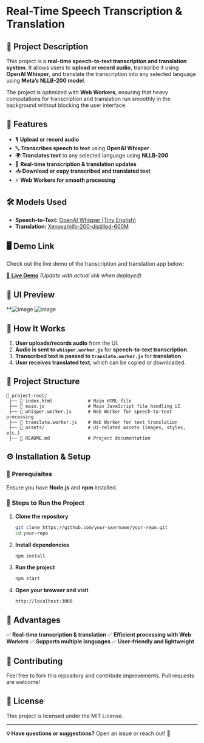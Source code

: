 # **Real-Time Speech Transcription & Translation**

## **📌 Project Description**
This project is a **real-time speech-to-text transcription and translation system**. It allows users to **upload or record audio**, transcribe it using **OpenAI Whisper**, and translate the transcription into any selected language using **Meta’s NLLB-200 model**.

The project is optimized with **Web Workers**, ensuring that heavy computations for transcription and translation run smoothly in the background without blocking the user interface.

## **🚀 Features**
- 🎙 **Upload or record audio**
- 🔤 **Transcribes speech to text** using **OpenAI Whisper**
- 🌍 **Translates text** to any selected language using **NLLB-200**
- 📜 **Real-time transcription & translation updates**
- 📥 **Download or copy transcribed and translated text**
- ⚡ **Web Workers for smooth processing**

## **🛠 Models Used**
- **Speech-to-Text:** [OpenAI Whisper (Tiny English)](https://huggingface.co/openai/whisper-tiny.en)
- **Translation:** [Xenova/nllb-200-distilled-600M](https://huggingface.co/Xenova/nllb-200-distilled-600M)

## 🖥 Demo Link
Check out the live demo of the transcription and translation app below:

[🔗 **Live Demo**](https://transcription-translation-app.vercel.app/)
*(Update with actual link when deployed)*


## **📸 UI Preview**
**![image](https://github.com/user-attachments/assets/64986695-c195-4756-9c47-dc65789cf611)
![image](https://github.com/user-attachments/assets/eb3c90fa-5010-419e-95c7-9ecd6a3352f8)



## **📌 How It Works**
1. **User uploads/records audio** from the UI.
2. **Audio is sent to `whisper.worker.js`** for **speech-to-text transcription**.
3. **Transcribed text is passed to `translate.worker.js`** for **translation**.
4. **User receives translated text**, which can be copied or downloaded.

## **📂 Project Structure**
```
📂 project-root/
 ├── 📜 index.html             # Main HTML file
 ├── 📜 main.js                # Main JavaScript file handling UI
 ├── 📜 whisper.worker.js      # Web Worker for speech-to-text processing
 ├── 📜 translate.worker.js    # Web Worker for text translation
 ├── 📂 assets/                # UI-related assets (images, styles, etc.)
 ├── 📜 README.md              # Project documentation
```

## **⚙️ Installation & Setup**
### **🔹 Prerequisites**
Ensure you have **Node.js** and **npm** installed.

### **🔹 Steps to Run the Project**
1. **Clone the repository**
   ```sh
   git clone https://github.com/your-username/your-repo.git
   cd your-repo
   ```
2. **Install dependencies**
   ```sh
   npm install
   ```
3. **Run the project**
   ```sh
   npm start
   ```
4. **Open your browser and visit**
   ```
   http://localhost:3000
   ```

## **🌟 Advantages**
✅ **Real-time transcription & translation**
✅ **Efficient processing with Web Workers**
✅ **Supports multiple languages**
✅ **User-friendly and lightweight**

## **📩 Contributing**
Feel free to fork this repository and contribute improvements. Pull requests are welcome!

## **📜 License**
This project is licensed under the MIT License.

---
**💡 Have questions or suggestions?** Open an issue or reach out! 🚀

